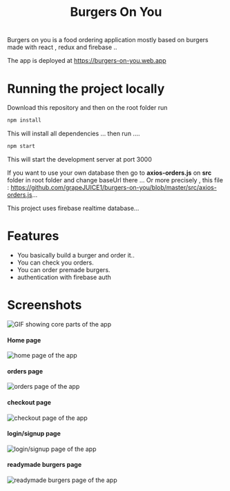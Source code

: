 <div align="center">
    <h1>Burgers On You<h1>
</div>

Burgers on you is a food ordering application mostly based on burgers made with react , redux and firebase ..

The app is deployed at https://burgers-on-you.web.app

# Running the project locally

Download this repository and then on the root folder run

```bash
npm install
```
This will install all dependencies ... then run ....

```bash
npm start
```

This will start the development server at port 3000

If you want to use your own database then go to **axios-orders.js** on **src** folder in root folder and change baseUrl there ... Or more precisely , this file : https://github.com/grapeJUICE1/burgers-on-you/blob/master/src/axios-orders.js...

This project uses firebase realtime database...

# Features
* You basically build a burger and order it..
* You can check you orders. 
* You can order premade burgers.
* authentication with firebase auth

# Screenshots

![GIF showing core parts of the app](https://github.com/grapeJUICE1/burgers-on-you/blob/master/screenshots/main.gif?raw=true)

#### Home page
![home page of the app](https://github.com/grapeJUICE1/burgers-on-you/blob/master/screenshots/home.PNG?raw=true)

#### orders page
![orders page of the app](https://github.com/grapeJUICE1/burgers-on-you/blob/master/screenshots/orders.PNG?raw=true)

#### checkout page
![checkout page of the app](https://github.com/grapeJUICE1/burgers-on-you/blob/master/screenshots/checkout.PNG?raw=true)

#### login/signup page
![login/signup page of the app](https://github.com/grapeJUICE1/burgers-on-you/blob/master/screenshots/auth.PNG?raw=true)

#### readymade burgers page
![readymade burgers page of the app](https://github.com/grapeJUICE1/burgers-on-you/blob/master/screenshots/premad.PNG?raw=true)

